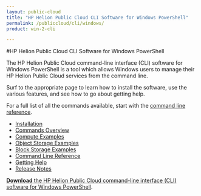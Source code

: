 ```yaml
---
layout: public-cloud
title: "HP Helion Public Cloud CLI Software for Windows PowerShell"
permalink: /publiccloud/cli/windows/
product: win-2-cli

---
```

<!--PUBLISHED-->

#HP Helion Public Cloud CLI Software for Windows PowerShell

The HP Helion Public Cloud command-line interface (CLI) software for Windows PowerShell is a tool which allows Windows users to manage their HP Helion Public Cloud services from the command line.

Surf to the appropriate page to learn how to install the software, use the various features, and see how to go about getting help.

For a full list of all the commands available, start with the [command line reference](/publiccloud/cli/windows/reference).

+ [Installation](/publiccloud/cli/windows/installation)
+ [Commands Overview](/publiccloud/cli/windows/commands)
+ [Compute Examples](/publiccloud/cli/windows/compute)
+ [Object Storage Examples](/publiccloud/cli/windows/containers-and-folders)
+ [Block Storage Examples](/publiccloud/cli/windows/block-storage)
+ [Command Line Reference](/publiccloud/cli/windows/reference)
+ [Getting Help](/publiccloud/cli/windows/help)
+ [Release Notes](/publiccloud/cli/windows/release-notes)

[**Download** the HP Helion Public Cloud command-line interface (CLI) software for Windows PowerShell](/file/WinCLI-1.3.5.7.zip). 
